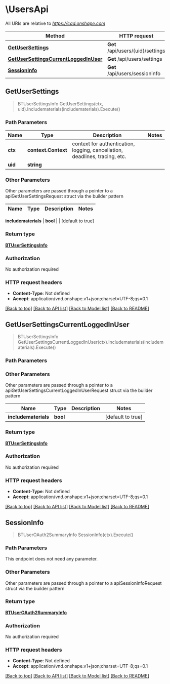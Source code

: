 # \UsersApi

All URIs are relative to *https://cad.onshape.com*

Method | HTTP request | Description
------------- | ------------- | -------------
[**GetUserSettings**](UsersApi.md#GetUserSettings) | **Get** /api/users/{uid}/settings | 
[**GetUserSettingsCurrentLoggedInUser**](UsersApi.md#GetUserSettingsCurrentLoggedInUser) | **Get** /api/users/settings | 
[**SessionInfo**](UsersApi.md#SessionInfo) | **Get** /api/users/sessioninfo | 



## GetUserSettings

> BTUserSettingsInfo GetUserSettings(ctx, uid).Includematerials(includematerials).Execute()



### Path Parameters


Name | Type | Description  | Notes
------------- | ------------- | ------------- | -------------
**ctx** | **context.Context** | context for authentication, logging, cancellation, deadlines, tracing, etc.
**uid** | **string** |  | 

### Other Parameters

Other parameters are passed through a pointer to a apiGetUserSettingsRequest struct via the builder pattern


Name | Type | Description  | Notes
------------- | ------------- | ------------- | -------------

 **includematerials** | **bool** |  | [default to true]

### Return type

[**BTUserSettingsInfo**](BTUserSettingsInfo.md)

### Authorization

No authorization required

### HTTP request headers

- **Content-Type**: Not defined
- **Accept**: application/vnd.onshape.v1+json;charset=UTF-8;qs=0.1

[[Back to top]](#) [[Back to API list]](../README.md#documentation-for-api-endpoints)
[[Back to Model list]](../README.md#documentation-for-models)
[[Back to README]](../README.md)


## GetUserSettingsCurrentLoggedInUser

> BTUserSettingsInfo GetUserSettingsCurrentLoggedInUser(ctx).Includematerials(includematerials).Execute()



### Path Parameters



### Other Parameters

Other parameters are passed through a pointer to a apiGetUserSettingsCurrentLoggedInUserRequest struct via the builder pattern


Name | Type | Description  | Notes
------------- | ------------- | ------------- | -------------
 **includematerials** | **bool** |  | [default to true]

### Return type

[**BTUserSettingsInfo**](BTUserSettingsInfo.md)

### Authorization

No authorization required

### HTTP request headers

- **Content-Type**: Not defined
- **Accept**: application/vnd.onshape.v1+json;charset=UTF-8;qs=0.1

[[Back to top]](#) [[Back to API list]](../README.md#documentation-for-api-endpoints)
[[Back to Model list]](../README.md#documentation-for-models)
[[Back to README]](../README.md)


## SessionInfo

> BTUserOAuth2SummaryInfo SessionInfo(ctx).Execute()



### Path Parameters

This endpoint does not need any parameter.

### Other Parameters

Other parameters are passed through a pointer to a apiSessionInfoRequest struct via the builder pattern


### Return type

[**BTUserOAuth2SummaryInfo**](BTUserOAuth2SummaryInfo.md)

### Authorization

No authorization required

### HTTP request headers

- **Content-Type**: Not defined
- **Accept**: application/vnd.onshape.v1+json;charset=UTF-8;qs=0.1

[[Back to top]](#) [[Back to API list]](../README.md#documentation-for-api-endpoints)
[[Back to Model list]](../README.md#documentation-for-models)
[[Back to README]](../README.md)


